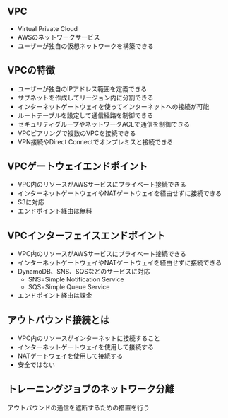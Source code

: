 ## VPC
- Virtual Private Cloud
- AWSのネットワークサービス
- ユーザーが独自の仮想ネットワークを構築できる

## VPCの特徴
- ユーザーが独自のIPアドレス範囲を定義できる
- サブネットを作成してリージョン内に分割できる
- インターネットゲートウェイを使ってインターネットへの接続が可能
- ルートテーブルを設定して通信経路を制御できる
- セキュリティグループやネットワークACLで通信を制御できる
- VPCピアリングで複数のVPCを接続できる
- VPN接続やDirect Connectでオンプレミスと接続できる

## VPCゲートウェイエンドポイント
- VPC内のリソースがAWSサービスにプライベート接続できる
- インターネットゲートウェイやNATゲートウェイを経由せずに接続できる
- S3に対応
- エンドポイント経由は無料

## VPCインターフェイスエンドポイント
- VPC内のリソースがAWSサービスにプライベート接続できる
- インターネットゲートウェイやNATゲートウェイを経由せずに接続できる
- DynamoDB、SNS、SQSなどのサービスに対応
  - SNS=Simple Notification Service
  - SQS=Simple Queue Service
- エンドポイント経由は課金

## アウトバウンド接続とは
- VPC内のリソースがインターネットに接続すること
- インターネットゲートウェイを使用して接続する
- NATゲートウェイを使用して接続する
- 安全ではない

## トレーニングジョブのネットワーク分離
アウトバウンドの通信を遮断するための措置を行う